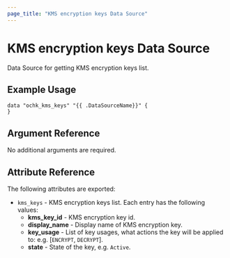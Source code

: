 ```yaml
---
page_title: "KMS encryption keys Data Source"
---
```


# KMS encryption keys Data Source

Data Source for getting KMS encryption keys list.

## Example Usage

```hcl
data "ochk_kms_keys" "{{ .DataSourceName}}" {
}
```

## Argument Reference

No additional arguments are required.

## Attribute Reference

The following attributes are exported:
* `kms_keys` - KMS encryption keys list. Each entry has the following values:
  * **kms_key_id** - KMS encryption key id.
  * **display_name** - Display name of KMS encryption key.
  * **key_usage** - List of key usages, what actions the key will be applied to: e.g. [`ENCRYPT`, `DECRYPT`].
  * **state** - State of the key, e.g. `Active`.

   
 
